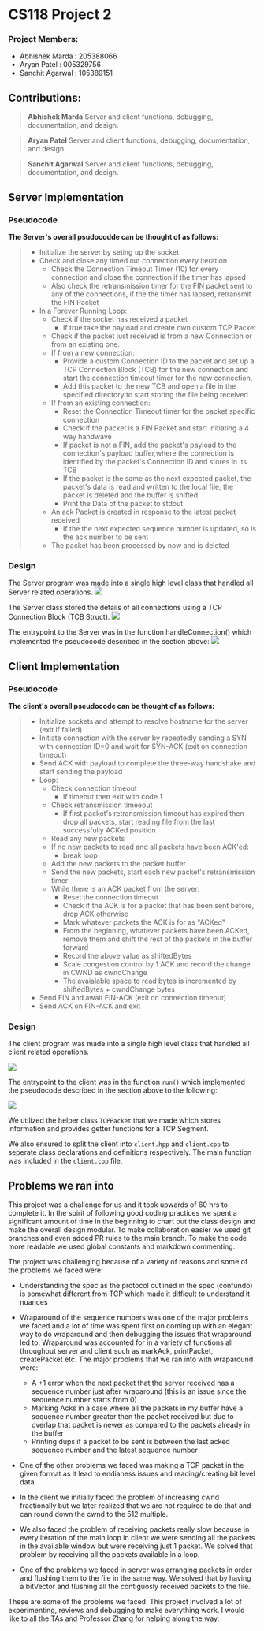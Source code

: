 # CS118 Project 2

### **Project Members:** 
* Abhishek Marda : 205388066
* Aryan Patel : 005329756 
* Sanchit Agarwal : 105389151 


## **Contributions:**
> **Abhishek Marda**
Server and client functions, debugging, documentation, and design.

> **Aryan Patel**
Server and client functions, debugging, documentation, and design.

> **Sanchit Agarwal**
Server and client functions, debugging, documentation, and design. 

## **Server Implementation**
### **Pseudocode**
**The Server's overall psudocodde can be thought of as follows:**
> * Initialize the server by seting up the socket 
> * Check and close any timed out connection every iteration
>     * Check the Connection Timeout Timer (10) for every connection and close  the connection if the timer has lapsed
>     * Also check the retransmission timer for the FIN packet sent to any of the connections, if the the timer has lapsed, retransmit the FIN Packet
> * In a Forever Running Loop:
>     * Check if the socket has received a packet
>         * If true take the payload and create own custom TCP Packet
>     * Check if the packet just received is from a new Connection or from an existing one.
>     * If from a new connection:
>         * Provide a custom Connection ID to the packet and set up a TCP Connection Block (TCB) for the new connection and start the connection timeout timer for the new connection.
>         * Add this packet to the new TCB and open a file in the specified directory to start storing the file being received
>     * If from an existing connection:
>         * Reset the Connection Timeout timer for the packet specific connection
>         * Check if the packet is a FIN Packet and start initiating a 4 way handwave
>         * If packet is not a FIN, add the packet's payload to the connection's payload buffer,where the connection is identified by the packet's Connection ID and stores in its TCB
>         * If the packet is the same as the next expected packet, the packet's data is read and written to the local file, the packet is deleted and the buffer is shifted
>         * Print the Data of the packet to stdout
>     * An ack Packet is created in response to the latest packet received
>         * If the the next expected sequence number is updated, so is the ack number to be sent
>     * The packet has been processed by now and is deleted

### **Design**
The Server program was made into a single high level class that handled all Server related operations.
![](https://user-images.githubusercontent.com/66572285/156988964-1a5972e2-6e79-4565-8440-aeee8ccc7a5f.png)

The Server class stored the details of all connections using a TCP Connection Block (TCB Struct).
![](https://user-images.githubusercontent.com/66572285/156988958-8637bfb3-fb47-4c19-a705-c9c90e024838.png)

The entrypoint to the Server was in the function handleConnection() which implemented the pseudocode described in the section above:
![](https://user-images.githubusercontent.com/66572285/156988946-d0763314-c581-4f61-9f8e-15a72f2de48d.png)


## **Client Implementation**
### **Pseudocode**

**The client's overall pseudocode can be thought of as follows:**

> * Initialize sockets and attempt to resolve hostname for the server (exit if failed)
> * Initiate connection with the server by repeatedly sending a SYN with connection ID=0 and wait for SYN-ACK (exit on connection timeout)
> * Send ACK with payload to complete the three-way handshake and start sending the payload
> * Loop: 
>     * Check connection timeout
>         * If timeout then exit with code 1
>     * Check retransmission timeeout
>         * If first packet's retransmission timeout has expired then drop all packets, start reading file from the last successfully ACKed position
>     * Read any new packets
>     * If no new packets to read and all packets have been ACK'ed:
>         * break loop
>     * Add the new packets to the packet buffer 
>     * Send the new packets, start each new packet's retransmission timer
>     * While there is an ACK packet from the server:
>         * Reset the connection timeout
>         * Check if the ACK is for a packet that has been sent before, drop ACK otherwise
>         * Mark whatever packets the ACK is for as "ACKed"
>         * From the beginning, whatever packets have been ACKed, remove them and shift the rest of the packets in the buffer forward
>         * Record the above value as shiftedBytes
>         * Scale congestion control by 1 ACK and record the change in CWND as cwndChange
>         * The avaialable space to read bytes is incremented by shiftedBytes + cwndChange bytes
> * Send FIN and await FIN-ACK (exit on connection timeout)
> * Send ACK on FIN-ACK and exit


### **Design**

The client program was made into a single high level class that handled all client related operations.

<a href="https://ibb.co/KmLSrKf"><img src="https://i.ibb.co/XV3MCYK/Screen-Shot-2022-03-06-at-3-34-57-PM.png" border="0"></a>

The entrypoint to the client was in the function `run()` which implemented the pseudocode described in the section above to the following:

<a href="https://ibb.co/vmpc138"><img src="https://i.ibb.co/P4Krxc8/Screen-Shot-2022-03-06-at-3-40-27-PM.png"></a>

We utilized the helper class `TCPPacket` that we made which stores information and provides getter functions for a TCP Segment.

We also ensured to split the client into `client.hpp` and `client.cpp` to seperate class declarations and definitions respectively. The main function was included in the `client.cpp` file.

## **Problems we ran into**

This project was a challenge for us and it took upwards of 60 hrs to complete it. In the spirit of following good coding practices we spent a significant amount of time in the beginning to chart out the class design and make the overall design modular. To make collaboration easier we used git branches and even added PR rules to the main branch. To make the code more readable we used global constants and markdown commenting.

The project was challenging because of a variety of reasons and some of the problems we faced were: 
* Understanding the spec as the protocol outlined in the spec (confundo) is somewhat different from TCP which made it difficult to understand it nuances
* Wraparound of the sequence numbers was one of the major problems we faced and a lot of time was spent first on coming up with an elegant way to do wraparound and then debugging the issues that wraparound led to. Wraparound was accounted for in a variety of functions all throughout server and client such as markAck, printPacket, createPacket etc. The major problems that we ran into with wraparound were:
    * A +1 error when the next packet that the server received has a sequence number just after wraparound (this is an issue since the sequence number starts from 0)
    * Marking Acks in a case where all the packets in my buffer have a sequence number greater then the packet received but due to overlap that packet is newer as compared to the packets already in the buffer 
    * Printing dups if a packet to be sent is between the last acked sequence number and the latest sequence number 

* One of the other problems we faced was making a TCP packet in the given format as it lead to endianess issues and reading/creating bit level data.
* In the client we initially faced the problem of increasing cwnd fractionally but we later realized that we are not required to do that and can round down the cwnd to the 512 multiple. 
* We also faced the problem of receiving packets really slow because in every iteration of the main loop in client we were sending all the packets in the available window but were receiving just 1 packet. We solved that problem by receiving all the packets available in a loop. 
* One of the problems we faced in server was arranging packets in order and flushing them to the file in the same way. We solved that by having a bitVector and flushing all the contiguosly received packets to the file. 

These are some of the problems we faced. This project involved a lot of experimenting, reviews and debugging to make everything work. I would like to all the TAs and Professor Zhang for helping along the way. 